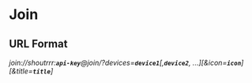 # Join

## URL Format
*join://shoutrrr:__`api-key`__@join/?devices=__`device1`__[,__`device2`__, ...][&icon=__`icon`__][&title=__`title`__]*    